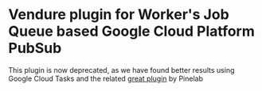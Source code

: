 # Vendure plugin for Worker's Job Queue based Google Cloud Platform PubSub

This plugin is now deprecated, as we have found better results using Google Cloud Tasks and the related [great plugin](https://github.com/martijnvdbrug/pinelab-vendure-plugins/tree/master/packages/vendure-plugin-google-cloud-tasks) by Pinelab
